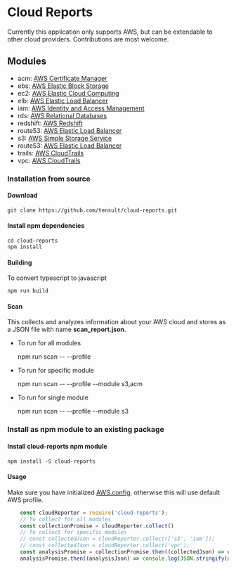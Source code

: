 # Cloud Reports
Currently this application only supports AWS, but can be extendable to other cloud providers. Contributions are most welcome.

## Modules
* acm: [AWS Certificate Manager](https://github.com/tensult/cloud-reports/tree/master/src/analyzers/security/aws/acm)
* ebs: [AWS Elastic Block Storage](https://github.com/tensult/cloud-reports/tree/master/src/analyzers/security/aws/ebs)
* ec2: [AWS Elastic Cloud Computing](https://github.com/tensult/cloud-reports/tree/master/src/analyzers/security/aws/ec2)
* elb: [AWS Elastic Load Balancer](https://github.com/tensult/cloud-reports/tree/master/src/analyzers/security/aws/elb)
* iam: [AWS Identity and Access Management](https://github.com/tensult/cloud-reports/tree/master/src/analyzers/security/aws/iam)
* rds: [AWS Relational Databases](https://github.com/tensult/cloud-reports/tree/master/src/analyzers/security/aws/rds)
* redshift: [AWS Redshift](https://github.com/tensult/cloud-reports/tree/master/src/analyzers/security/aws/redshift)
* route53: [AWS Elastic Load Balancer](https://github.com/tensult/cloud-reports/tree/master/src/analyzers/security/aws/elb)
* s3: [AWS Simple Storage Service](https://github.com/tensult/cloud-reports/tree/master/src/analyzers/security/aws/s3)
* route53: [AWS Elastic Load Balancer](https://github.com/tensult/cloud-reports/tree/master/src/analyzers/security/aws/elb)
* trails: [AWS CloudTrails](https://github.com/tensult/cloud-reports/tree/master/src/analyzers/security/aws/trails)
* vpc: [AWS CloudTrails](https://github.com/tensult/cloud-reports/tree/master/src/analyzers/security/aws/vpc)

### Installation from source
#### Download

    git clone https://github.com/tensult/cloud-reports.git

#### Install npm dependencies
    cd cloud-reports
    npm install

#### Building
To convert typescript to javascript

    npm run build 
#### Scan
This collects and analyzes information about your AWS cloud and stores as a JSON file with name **scan_report.json**.
* To run for all modules

    npm run scan -- --profile <your AWS profile>
* To run for specific module

    npm run scan -- --profile <your AWS profile> --module s3,acm
* To run for single module

    npm run scan -- --profile <your AWS profile> --module s3

### Install as npm module to an existing package
#### Install cloud-reports npm module
    npm install -S cloud-reports
#### Usage
Make sure you have initialized [AWS.config](https://docs.aws.amazon.com/sdk-for-javascript/v2/developer-guide/global-config-object.html), otherwise this will use default AWS profile.
```js
    const cloudReporter = require('cloud-reports');
    // To collect for all modules
    const collectionPromise = cloudReporter.collect()
    // To collect for specific modules
    // const collectedJson = cloudReporter.collect(['s3', 'iam']);
    // const collectedJson = cloudReporter.collect('vpc');
    const analysisPromise = collectionPromise.then((collectedJson) => cloudReporter.analyze(collectedJson));
    analysisPromise.then((analysisJson) => console.log(JSON.stringify(analysisJson, null, 2)));
```


